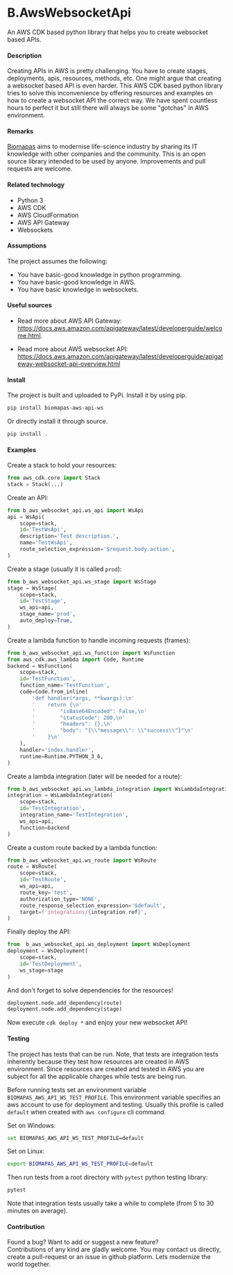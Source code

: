 # B.AwsWebsocketApi

An AWS CDK based python library that helps you to create websocket based APIs.

#### Description

Creating APIs in AWS is pretty challenging. You have to create stages, deployments,
apis, resources, methods, etc. One might argue that creating a websocket based
API is even harder. This AWS CDK based python library tries to solve this 
inconvenience by offering resources and examples on how to create a websocket
API the correct way. We have spent countless hours to perfect it but still
there will always be some "gotchas" in AWS environment.

#### Remarks

[Biomapas](https://biomapas.com) aims to modernise life-science 
industry by sharing its IT knowledge with other companies and 
the community. This is an open source library intended to be used 
by anyone. Improvements and pull requests are welcome.

#### Related technology

- Python 3
- AWS CDK
- AWS CloudFormation
- AWS API Gateway
- Websockets

#### Assumptions

The project assumes the following:

- You have basic-good knowledge in python programming.
- You have basic-good knowledge in AWS.
- You have basic knowledge in websockets.

#### Useful sources

- Read more about AWS API Gateway:<br>
https://docs.aws.amazon.com/apigateway/latest/developerguide/welcome.html.

- Read more about AWS websocket API:<br>
https://docs.aws.amazon.com/apigateway/latest/developerguide/apigateway-websocket-api-overview.html

#### Install

The project is built and uploaded to PyPi. Install it by using pip.

```bash
pip install biomapas-aws-api-ws
```

Or directly install it through source.

```bash
pip install .
```

#### Examples

Create a stack to hold your resources:

```python
from aws_cdk.core import Stack
stack = Stack(...)
```

Create an API:
```python
from b_aws_websocket_api.ws_api import WsApi
api = WsApi(
    scope=stack,
    id='TestWsApi',
    description='Test description.',
    name='TestWsApi',
    route_selection_expression='$request.body.action',
)
```

Create a stage (usually it is called `prod`):
```python
from b_aws_websocket_api.ws_stage import WsStage
stage = WsStage(
    scope=stack,
    id='TestStage',
    ws_api=api,
    stage_name='prod',
    auto_deploy=True,
)
```

Create a lambda function to handle incoming requests (frames):
```python
from b_aws_websocket_api.ws_function import WsFunction
from aws_cdk.aws_lambda import Code, Runtime
backend = WsFunction(
    scope=stack,
    id='TestFunction',
    function_name='TestFunction',
    code=Code.from_inline(
        'def handler(*args, **kwargs):\n'
        '    return {\n'
        '        "isBase64Encoded": False,\n'
        '        "statusCode": 200,\n'
        '        "headers": {},\n'
        '        "body": "{\\"message\\": \\"success\\"}"\n'
        '    }\n'
    ),
    handler='index.handler',
    runtime=Runtime.PYTHON_3_6,
)
```

Create a lambda integration (later will be needed for a route):
```python
from b_aws_websocket_api.ws_lambda_integration import WsLambdaIntegration
integration = WsLambdaIntegration(
    scope=stack,
    id='TestIntegration',
    integration_name='TestIntegration',
    ws_api=api,
    function=backend
)
```

Create a custom route backed by a lambda function:
```python
from b_aws_websocket_api.ws_route import WsRoute
route = WsRoute(
    scope=stack,
    id='TestRoute',
    ws_api=api,
    route_key='test',
    authorization_type='NONE',
    route_response_selection_expression='$default',
    target=f'integrations/{integration.ref}',
)
```

Finally deploy the API:
```python
from  b_aws_websocket_api.ws_deployment import WsDeployment
deployment = WsDeployment(
    scope=stack,
    id='TestDeployment',
    ws_stage=stage
)
```

And don't forget to solve dependencies for the resources!
```python
deployment.node.add_dependency(route)
deployment.node.add_dependency(stage)
```

Now execute `cdk deploy *` and enjoy your new websocket API!

#### Testing

The project has tests that can be run. 
Note, that tests are integration tests inherently because they
test how resources are created in AWS environment. Since resources 
are created and tested in AWS you are subject for all the applicable
charges while tests are being run.

Before running tests set an environment variable `BIOMAPAS_AWS_API_WS_TEST_PROFILE`.
This environment variable specifies an aws account to use for deployment and testing.
Usually this profile is called `default` when created with `aws configure` cli command.

Set on Windows:
```bash
set BIOMAPAS_AWS_API_WS_TEST_PROFILE=default
```

Set on Linux:
```bash
export BIOMAPAS_AWS_API_WS_TEST_PROFILE=default
```

Then run tests from a root directory with `pytest` python testing library:
```bash
pytest
```

Note that integration tests usually take a while to complete (from 5 to 30
minutes on average).

#### Contribution

Found a bug? Want to add or suggest a new feature?<br>
Contributions of any kind are gladly welcome. You may contact us 
directly, create a pull-request or an issue in github platform.
Lets modernize the world together.
